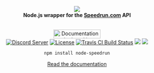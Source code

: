 <div align="center">
  <img src="https://i.imgur.com/RL2TB9w.png"><br>
  <b>Node.js wrapper for the <a href="https://speedrun.com/">Speedrun.com</a> API</b>
  <br><br>
  <p>
    <a href="https://netlify.com/"><img src="https://i.imgur.com/oJjg6fA.png" alt="Documentation deployed by Netlify" width="128" height="24"></a>
    <br>
        <a href="https://discord.gg/PwWJRsc" target="_blank"><img src="https://img.shields.io/badge/dynamic/json.svg?style=flat-square&label=chat%20on%20Discord&colorB=7289DA&url=https%3A%2F%2Fdiscordapp.com%2Fapi%2Fservers%2F445203868624748555%2Fembed.json&query=%24.members.length&suffix=%20online&logo=discord" alt="Discord Server"/></a>
        <a href="https://github.com/SwitchbladeBot/speedrun.js/blob/master/LICENSE" target="_blank"><img src="https://img.shields.io/github/license/SwitchbladeBot/speedrun.js.svg?style=flat-square" alt="License"/></a>
        <a href="https://travis-ci.org/SwitchbladeBot/speedrun.js" target="_blank"><img src="https://img.shields.io/travis/SwitchbladeBot/speedrun.js.svg?style=flat-square&logo=travis" alt="Travis CI Build Status"/></a>
        <a title="Dependencies" target="_blank" href="https://david-dm.org/SwitchbladeBot/speedrun.js/"><img src="https://david-dm.org/SwitchbladeBot/speedrun.js/status.svg?style=flat-square"></a>
    <a href="https://npmjs.com/package/node-speedrun"><img src="https://img.shields.io/npm/v/node-speedrun.svg?style=flat-square"/></a>
  </p>
  
  `npm install node-speedrun`
  
  <a href="http://speedrun.switchblade.xyz/">Read the documentation</a>
</div>